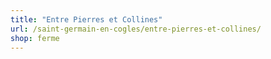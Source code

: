 ```yaml
---
title: "Entre Pierres et Collines"
url: /saint-germain-en-cogles/entre-pierres-et-collines/
shop: ferme
---
```

